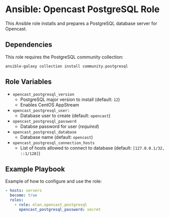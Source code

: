 Ansible: Opencast PostgreSQL Role
=================================

This Ansible role installs and prepares a PostgreSQL database server for Opencast.


Dependencies
------------

This role requires the PostgreSQL community collection:

```
ansible-galaxy collection install community.postgresql
```


Role Variables
--------------

- `opencast_postgresql_version`
	- PostgreSQL major version to install (default: `12`)
	- Enables CentOS AppStream
- `opencast_postgresql_user:`
	- Database user to create (default: `opencast`)
- `opencast_postgresql_password`
	- Databse password for user (_required_)
- `opencast_postgresql_database`
	- Database name (default: `opencast`)
- `opencast_postgresql_connection_hosts`
	- List of hosts allowed to connect to database (default: `[127.0.0.1/32, ::1/128]`)


Example Playbook
----------------

Example of how to configure and use the role:

```yaml
- hosts: servers
  become: true
  roles:
    - role: elan.opencast_postgresql
      opencast_postgresql_password: secret
```
